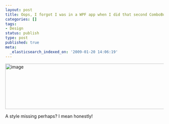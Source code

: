 ```yaml
---
layout: post
title: Oops, I forgot I was in a WPF app when I did that second ComboBox
categories: []
tags:
- Design
status: publish
type: post
published: true
meta:
  _elasticsearch_indexed_on: '2009-01-20 14:06:19'
---
```

<p><a href="http://www.hadihariri.com/blogengine/image.axd?picture=WindowsLiveWriter/OopsIforgotIwasinaWPFwhenIdidthatsecondC_D45D/image_2.png"><img style="border-width:0;" height="145" alt="image" src="http://www.hadihariri.com/blogengine/image.axd?picture=WindowsLiveWriter/OopsIforgotIwasinaWPFwhenIdidthatsecondC_D45D/image_thumb.png" width="775" border="0" /></a> </p>  <p>A style missing perhaps? I mean honestly! </p>
